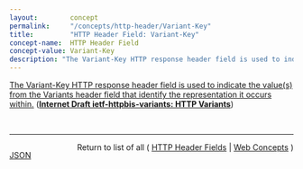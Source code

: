 ```yaml
---
layout:        concept
permalink:     "/concepts/http-header/Variant-Key"
title:         "HTTP Header Field: Variant-Key"
concept-name:  HTTP Header Field
concept-value: Variant-Key
description: "The Variant-Key HTTP response header field is used to indicate the value(s) from the Variants header field that identify the representation it occurs within."
---
```


[The Variant-Key HTTP response header field is used to indicate the value(s) from the Variants header field that identify the representation it occurs within.](https://datatracker.ietf.org/doc/html/draft-ietf-httpbis-variants#section-3 "Read documentation for HTTP Header Field &#34;Variant-Key&#34;") (**[Internet Draft ietf-httpbis-variants: HTTP Variants](/specs/IETF/I-D/ietf-httpbis-variants "This specification introduces an alternative way to communicate a secondary cache key for a HTTP resource, using the HTTP &#34;Variants&#34; and &#34;Variant-Key&#34; response header fields. Its aim is to make HTTP proactive content negotiation more cache-friendly.")**)

<br/>
<hr/>

<p style="float : left"><a href="./Variant-Key.json" title="JSON representing this particular Web Concept value">JSON</a></p>
<p style="text-align: right">Return to list of all ( <a href="../http-header/">HTTP Header Fields</a> | <a href="../">Web Concepts</a> )</p>
